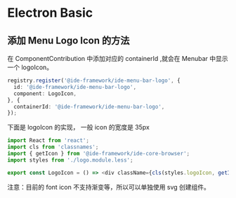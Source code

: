 # Electron Basic

## 添加 Menu Logo Icon 的方法
在 ComponentContribution 中添加对应的 containerId ,就会在 Menubar 中显示一个 logoIcon。
```typescript
registry.register('@ide-framework/ide-menu-bar-logo', {
  id: '@ide-framework/ide-menu-bar-logo',
  component: LogoIcon,
}, {
  containerId: '@ide-framework/ide-menu-bar-logo',
});
```

下面是 logoIcon 的实现， 一般 icon 的宽度是 35px
```typescript
import React from 'react';
import cls from 'classnames';
import { getIcon } from '@ide-framework/ide-core-browser';
import styles from './logo.module.less';

export const LogoIcon = () => <div className={cls(styles.logoIcon, getIcon('logo'))}></div>;
```
注意：目前的 font icon 不支持渐变等，所以可以单独使用 svg 创建组件。
